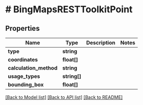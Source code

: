 # # BingMapsRESTToolkitPoint

## Properties

Name | Type | Description | Notes
------------ | ------------- | ------------- | -------------
**type** | **string** |  |
**coordinates** | **float[]** |  |
**calculation_method** | **string** |  |
**usage_types** | **string[]** |  |
**bounding_box** | **float[]** |  |

[[Back to Model list]](../../README.md#models) [[Back to API list]](../../README.md#endpoints) [[Back to README]](../../README.md)
